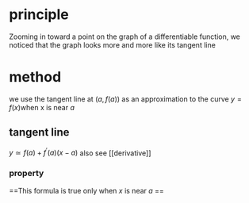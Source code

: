 # principle

Zooming in toward a point on the graph of a differentiable function, we noticed that the graph looks more and more like its tangent line

# method

we use the tangent line at $(a,f(a))$ as an approximation to the curve $y = f(x)$when x is near $a$

## tangent line

$y \simeq f(a) + f^{'}(a)(x-a)$
also see [[derivative]]

### property

==This formula is true only when $x$ is near $a$  ==
